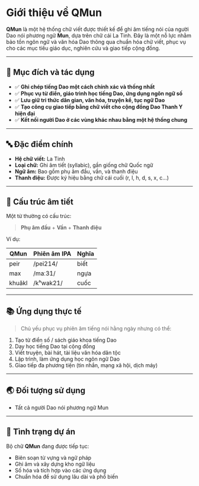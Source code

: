 # Giới thiệu về QMun

**QMun** là một hệ thống chữ viết được thiết kế để ghi âm tiếng nói của người Dao nói phương ngữ **Mun**, dựa trên chữ cái La Tinh. Đây là một nỗ lực nhằm bảo tồn ngôn ngữ và văn hóa Dao thông qua chuẩn hóa chữ viết, phục vụ cho các mục tiêu giáo dục, nghiên cứu và giao tiếp cộng đồng.

---

## 🌿 Mục đích và tác dụng

- ✅ **Ghi chép tiếng Dao một cách chính xác và thống nhất**
- ✅ **Phục vụ từ điển, giáo trình học tiếng Dao, ứng dụng ngôn ngữ số**
- ✅ **Lưu giữ tri thức dân gian, văn hóa, truyện kể, tục ngữ Dao**
- ✅ **Tạo công cụ giao tiếp bằng chữ viết cho cộng đồng Dao Thanh Y hiện đại**
- ✅ **Kết nối người Dao ở các vùng khác nhau bằng một hệ thống chung**

---

## 🔤 Đặc điểm chính

- **Hệ chữ viết:** La Tinh
- **Loại chữ:** Ghi âm tiết (syllabic), gần giống chữ Quốc ngữ
- **Ngữ âm:** Bao gồm phụ âm đầu, vần, và thanh điệu
- **Thanh điệu:** Được ký hiệu bằng chữ cái cuối (r, l, h, d, s, x, c…)

---

## 🧩 Cấu trúc âm tiết

Một từ thường có cấu trúc:

> **Phụ âm đầu** + **Vần** + **Thanh điệu**

Ví dụ:

| QMun   | Phiên âm IPA | Nghĩa |
| ------ | ------------ | ----- |
| peir   | /pei214/     | biết  |
| max    | /maː31/      | ngựa  |
| khuăkl | /kʰwak21/    | cuốc  |

---

## 📚 Ứng dụng thực tế

> Chủ yếu phục vụ phiên âm tiếng nói hằng ngày nhưng có thể:
1. Tạo từ điển số / sách giáo khoa tiếng Dao
2. Dạy học tiếng Dao tại cộng đồng
3. Viết truyện, bài hát, tài liệu văn hóa dân tộc
4. Lập trình, làm ứng dụng học ngôn ngữ Dao
5. Giao tiếp đa phương tiện (tin nhắn, mạng xã hội, dịch máy)
---

## 🌏 Đối tượng sử dụng

- Tất cả người Dao nói phương ngữ Mun
---

## 🚧 Tình trạng dự án

Bộ chữ **QMun** đang được tiếp tục:
- Biên soạn từ vựng và ngữ pháp
- Ghi âm và xây dựng kho ngữ liệu
- Số hóa và tích hợp vào các ứng dụng
- Chuẩn hóa để sử dụng lâu dài và phổ biến


